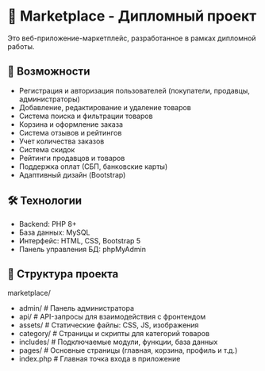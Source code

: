 # 🛒 Marketplace - Дипломный проект

Это веб-приложение-маркетплейс, разработанное в рамках дипломной работы.

## 🚀 Возможности

- Регистрация и авторизация пользователей (покупатели, продавцы, администраторы)
- Добавление, редактирование и удаление товаров
- Система поиска и фильтрации товаров
- Корзина и оформление заказа
- Система отзывов и рейтингов
- Учет количества заказов
- Система скидок
- Рейтинги продавцов и товаров
- Поддержка оплат (СБП, банковские карты)
- Адаптивный дизайн (Bootstrap)

## 🛠️ Технологии

- Backend: PHP 8+
- База данных: MySQL
- Интерфейс: HTML, CSS, Bootstrap 5
- Панель управления БД: phpMyAdmin

## 📁 Структура проекта

marketplace/
- admin/  # Панель администратора
- api/  # API-запросы для взаимодействия с фронтендом
- assets/   # Статические файлы: CSS, JS, изображения
- category/  # Страницы и скрипты для категорий товаров
- includes/  # Подключаемые модули, функции, база данных
- pages/  # Основные страницы (главная, корзина, профиль и т.д.)
- index.php  # Главная точка входа в приложение
